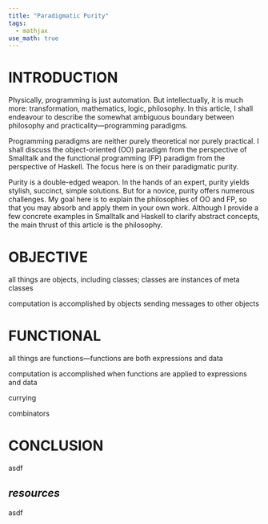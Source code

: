 ```yaml
---
title: "Paradigmatic Purity"
tags:
  - mathjax
use_math: true
---
```


# INTRODUCTION

Physically, programming is just automation. But intellectually, it is much more: transformation, mathematics, logic, philosophy. In this article, I shall endeavour to describe the somewhat ambiguous boundary between philosophy and practicality—programming paradigms.

Programming paradigms are neither purely theoretical nor purely practical. I shall discuss the object-oriented (OO) paradigm from the perspective of Smalltalk and the functional programming (FP) paradigm from the perspective of Haskell. The focus here is on their paradigmatic purity.

Purity is a double-edged weapon. In the hands of an expert, purity yields stylish, succinct, simple solutions. But for a novice, purity offers numerous challenges. My goal here is to explain the philosophies of OO and FP, so that you may absorb and apply them in your own work. Although I provide a few concrete examples in Smalltalk and Haskell to clarify abstract concepts, the main thrust of this article is the philosophy.

# OBJECTIVE

all things are objects, including classes; classes are instances of meta classes

computation is accomplished by objects sending messages to other objects

# FUNCTIONAL

all things are functions—functions are both expressions and data

computation is accomplished when functions are applied to expressions and data

currying

combinators

# CONCLUSION

asdf

## *resources*

asdf
